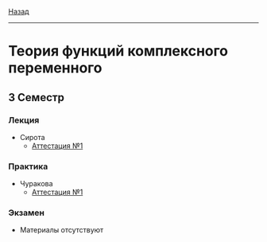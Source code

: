 [Назад](../../README.md)
***
# Теория функций комплексного переменного
## 3 Семестр
### Лекция
+ Сирота
  + [Аттестация №1](tfkp-att-1-theory.md)
### Практика
+ Чуракова
  + [Аттестация №1](tfkp-att-1-pract.md)
### Экзамен
+ Материалы отсутствуют
